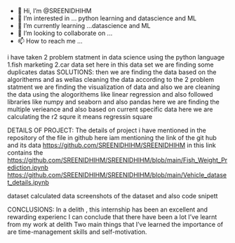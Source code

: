 - 👋 Hi, I’m @SREENIDHIHM
- 👀 I’m interested in ... python learning and datascience and ML
- 🌱 I’m currently learning ...datascience and ML
- 💞️ I’m looking to collaborate on ...
- 📫 How to reach me ...

<!---
SREENIDHIHM/SREENIDHIHM is a ✨ special ✨ repository because its `README.md` (this file) appears on your GitHub profile.
You can click the Preview link to take a look at your changes.
--->
i have taken 2 problem statment in data science using the python language
1.fish marketing
2.car data set
here in this data set we are finding some duplicates datas
SOLUTIONS:
then  we are finding the data based on the algorithems and as wellas cleaning the data
according to the 2 problem statment we are finding the visualization of data 
and also we are cleaning the data using the alogorithems like linear regression and also followed libraries like numpy and seaborn and also pandas
here we are finding the multiple verieance and  also based on current specific data
here we are calculating the r2 squre it means regressin square

DETAILS OF PROJECT:
The details of project i have mentioned in the repository of the file in github
here iam mentioning the link of the git hub and its data
https://github.com/SREENIDHIHM/SREENIDHIHM
in this link contains the 
https://github.com/SREENIDHIHM/SREENIDHIHM/blob/main/Fish_Weight_Prediction.ipynb
https://github.com/SREENIDHIHM/SREENIDHIHM/blob/main/Vehicle_dataset_details.ipynb

dataset
calculated data
screenshots of the dataset 
and also code snipett

CONCLUSIONS:
In a delith , this internship has been an excellent and rewarding experienc  I can conclude that there
have been a lot I’ve learnt from my work at delith
 Two main things that I’ve learned the importance of are time-management skills and self-motivation.
